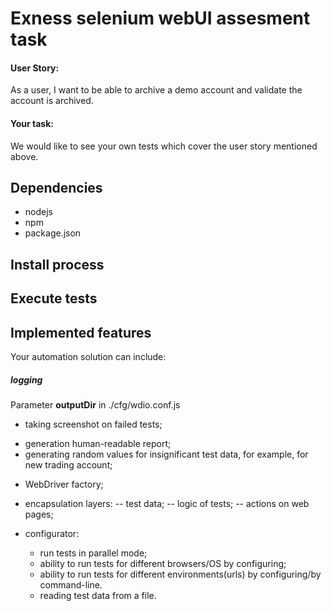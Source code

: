 # Exness selenium webUI assesment task

#### User Story:
As a user, I want to be able to archive a demo account and validate the account is archived.

#### Your task:
We would like to see your own tests which cover the user story mentioned above.


## Dependencies
- nodejs
- npm
- package.json


## Install process

## Execute tests

## Implemented features
Your automation solution can include:
##### logging
Parameter **outputDir** in ./cfg/wdio.conf.js

- taking screenshot on failed tests;
+ generation human-readable report;
+ generating random values for insignificant test data, for example, for new trading account;

- WebDriver factory; 

- encapsulation layers:
   -- test data;
   -- logic of tests;
   -- actions on web pages;

- configurator:
   + run tests in parallel mode; 
   - ability to run tests for different browsers/OS by configuring;
   + ability to run tests for different environments(urls) by configuring/by command-line.
   + reading test data from a file.
